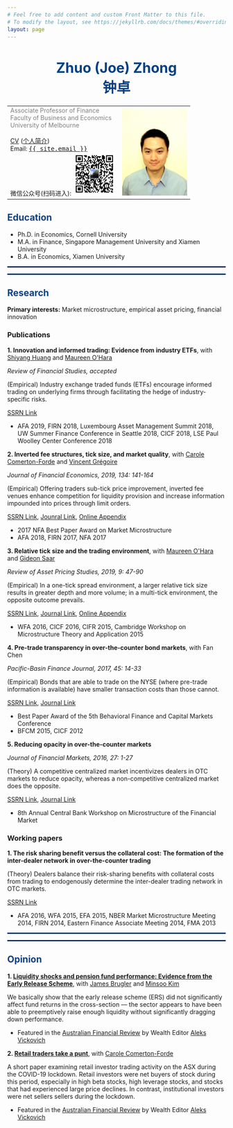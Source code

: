 ```yaml
---
# Feel free to add content and custom Front Matter to this file.
# To modify the layout, see https://jekyllrb.com/docs/themes/#overriding-theme-defaults
layout: page
---
```


<h1 style="font-size:24pt">
<center><b><span style="color: rgb(9, 65, 131)"> Zhuo (Joe) Zhong </span></b></center>
<center><b><span style="color: rgb(9, 65, 131)">钟卓</span></b></center>
</h1>


<table>
 <tr>
    <td>
        <span style="color: gray">
            Associate Professor of Finance <br />
            Faculty of Business and Economics <br />
            University of Melbourne
        </span>
        <br />
        <br />
        <a href="https://www.google.com/url?q=https%3A%2F%2Fwww.dropbox.com%2Fs%2Fxr1cgj7ogztmr4t%2FCV.pdf%3Fdl%3D0&sa=D&sntz=1&usg=AFQjCNHF6UEg_ZZA1cEOwvhDieZv58FZrg">CV</a>
        (<a href="https://www.google.com/url?q=https%3A%2F%2Fwww.dropbox.com%2Fs%2Fhsonp5dmiwyoxtc%2F%25E4%25B8%25AA%25E4%25BA%25BA%25E7%25AE%2580%25E4%25BB%258B.pdf%3Fdl%3D0&sa=D&sntz=1&usg=AFQjCNE-vm_9AY58qKA3zdBNq9e3EL6m3A">个人简介</a>)
        <br />
        Email: <tt><a class="u-email" href="mailto:{{ site.email }}">{{ site.email }}</a> </tt>
        <br />
        微信公众号(扫码进入): <img src="/wechat.jpg" width="100" />
    </td>
    <td><img style="float: right;" src="/mugshot.jpeg" width="150" height="200" /></td>
 </tr>
</table>


## <span style="color: rgb(9, 65, 131)">**Education**</span>
* Ph.D. in Economics, Cornell University
* M.A. in Finance, Singapore Management University and Xiamen University
* B.A. in Economics, Xiamen University

<hr style="border:1px solid rgb(9, 65, 131)">
<hr style="border:1px solid rgb(9, 65, 131)">

## <span style="color: rgb(9, 65, 131)">**Research**</span>
**Primary interests:** Market microstructure, empirical asset pricing, financial innovation


### Publications
**1.  Innovation and informed trading: Evidence from industry ETFs**, with [Shiyang Huang](https://www.fbe.hku.hk/people/shiyang-huang/) and [Maureen O'Hara](https://www.johnson.cornell.edu/faculty-research/faculty/mo19/)

*Review of Financial Studies, accepted*

(Empirical) Industry exchange traded funds (ETFs) encourage informed trading on underlying firms through facilitating the hedge of industry-specific risks.  

[SSRN Link](https://www.google.com/url?q=https%3A%2F%2Fpapers.ssrn.com%2Fsol3%2Fpapers.cfm%3Fabstract_id%3D3126970&sa=D&sntz=1&usg=AFQjCNHOdUYYzQqqivAb_GIdQVhkzOjWTw)
 * AFA 2019, FIRN 2018, Luxembourg Asset Management Summit 2018, UW Summer Finance Conference in Seattle 2018, CICF 2018, LSE Paul Woolley Center Conference 2018

**2.  Inverted fee structures, tick size, and market quality**, with [Carole Comerton-Forde](https://www.google.com/url?q=https%3A%2F%2Fsites.google.com%2Fview%2Fcarole-comerton-forde%2Fhome%3Fauthuser%3D0&sa=D&sntz=1&usg=AFQjCNHubOmv5HxUr3bKD1npoBodd3h5Cw) and [Vincent Grégoire](http://www.vincentgregoire.com/)

*Journal of Financial Economics, 2019, 134: 141-164*

(Empirical) Offering traders sub-tick price improvement, inverted fee venues enhance competition for liquidity provision and increase information impounded into prices through limit orders. 

[SSRN Link](https://www.google.com/url?q=https%3A%2F%2Fpapers.ssrn.com%2Fsol3%2Fpapers.cfm%3Fabstract_id%3D2939012&sa=D&sntz=1&usg=AFQjCNHqRonuyUd1W2_x03v5NlXdKkxQyA), [Jounral Link](https://www.google.com/url?q=https%3A%2F%2Fwww.sciencedirect.com%2Fscience%2Farticle%2Fpii%2FS0304405X19300595%3Fvia%253Dihub&sa=D&sntz=1&usg=AFQjCNFbho3s9pg7H89TAImw_T7U5jxEjA), [Online Appendix](https://www.google.com/url?q=https%3A%2F%2Fwww.dropbox.com%2Fs%2F89zm4donfrfto6e%2Fadf-tsp-appendix.pdf%3Fdl%3D0&sa=D&sntz=1&usg=AFQjCNHd_gJW5N7WK5vM8OojkE_kSmPgtA)

* 2017 NFA Best Paper Award on Market Microstructure
* AFA 2018, FIRN 2017, NFA 2017

**3.  Relative tick size and the trading environment**, with [Maureen O'Hara](https://www.johnson.cornell.edu/faculty-research/faculty/mo19/) and [Gideon Saar](https://www.johnson.cornell.edu/faculty-research/faculty/gs25/)

*Review of Asset Pricing Studies, 2019, 9: 47-90*

(Empirical) In a one-tick spread environment, a larger relative tick size results in greater depth and more volume; in a multi-tick environment, the opposite outcome prevails. 

[SSRN Link](https://www.google.com/url?q=https%3A%2F%2Fpapers.ssrn.com%2Fsol3%2Fpapers.cfm%3Fabstract_id%3D2463360&sa=D&sntz=1&usg=AFQjCNFoapLtQCa4ZCSyvbqHKtny_DvpDg), [Journal Link](https://www.google.com/url?q=https%3A%2F%2Facademic.oup.com%2Fraps%2Fadvance-article-abstract%2Fdoi%2F10.1093%2Frapstu%2Fray009%2F5237556%3FredirectedFrom%3Dfulltext&sa=D&sntz=1&usg=AFQjCNHW0Zwckzwoh7la0g9pT5QUL0mCMg), [Online Appendix](https://www.google.com/url?q=https%3A%2F%2Fwww.dropbox.com%2Fs%2Fmo354vpdk1lc8jf%2FOnlineAppendixOSZ_Oct_2018.pdf%3Fdl%3D0&sa=D&sntz=1&usg=AFQjCNF4Qc1B91cHzj7XcwMWjhsu3kiCng)

* WFA 2016, CICF 2016, CIFR 2015, Cambridge Workshop on Microstructure Theory and Application 2015

**4.  Pre-trade transparency in over-the-counter bond markets**, with Fan Chen

*Pacific-Basin Finance Journal, 2017, 45: 14-33*

(Empirical) Bonds that are able to trade on the NYSE (where pre-trade information is available) have smaller transaction costs than those cannot. 

[SSRN Link](https://www.google.com/url?q=https%3A%2F%2Fpapers.ssrn.com%2Fsol3%2Fpapers.cfm%3Fabstract_id%3D2015694&sa=D&sntz=1&usg=AFQjCNH6AVKlLiuIChcuIw6K5CKEpCry6w), [Journal Link](https://www.google.com/url?q=https%3A%2F%2Fwww.sciencedirect.com%2Fscience%2Farticle%2Fpii%2FS0927538X1630097X&sa=D&sntz=1&usg=AFQjCNHswKNnoZ2Y7EjpMyDlbVuNQzvqJQ)

* Best Paper Award of the 5th Behavioral Finance and Capital Markets Conference
* BFCM 2015, CICF 2012

**5.  Reducing opacity in over-the-counter markets**

*Journal of Financial Markets, 2016, 27: 1-27*

(Theory) A competitive centralized market incentivizes dealers in OTC markets to reduce opacity, whereas a non-competitive centralized market does the opposite. 

[SSRN Link](https://www.google.com/url?q=https%3A%2F%2Fpapers.ssrn.com%2Fsol3%2Fpapers.cfm%3Fabstract_id%3D2021226&sa=D&sntz=1&usg=AFQjCNEzQR7ryYHsqxQwjGuvJO2yLfJmGg), [Journal Link](https://www.google.com/url?q=https%3A%2F%2Fwww.sciencedirect.com%2Fscience%2Farticle%2Fpii%2FS1386418115000440&sa=D&sntz=1&usg=AFQjCNEhMlefCnkVDFpd5Mkg-KZGpr81RQ)

* 8th Annual Central Bank Workshop on Microstructure of the Financial Market


### Working papers

**1.  The risk sharing benefit versus the collateral cost: The formation of the inter-dealer network in over-the-counter trading**

(Theory) Dealers balance their risk-sharing benefits with collateral costs from trading to endogenously determine the inter-dealer trading network in OTC markets.

[SSRN Link](https://www.google.com/url?q=https%3A%2F%2Fpapers.ssrn.com%2Fsol3%2Fpapers.cfm%3Fabstract_id%3D2318925&sa=D&sntz=1&usg=AFQjCNEDSvw_L2YHMUiR5gWKN9o9MshkVQ)

* AFA 2016, WFA 2015, EFA 2015, NBER Market Microstructure Meeting 2014, FIRN 2014, Eastern Finance Associate Meeting 2014, FMA 2013

<hr style="border:1px solid rgb(9, 65, 131)">
<hr style="border:1px solid rgb(9, 65, 131)">

## <span style="color: rgb(9, 65, 131)">**Opinion**</span>

**1.  [Liquidity shocks and pension fund performance: Evidence from the Early Release Scheme](https://www.google.com/url?q=https%3A%2F%2Fpapers.ssrn.com%2Fsol3%2Fpapers.cfm%3Fabstract_id%3D3745990&sa=D&sntz=1&usg=AFQjCNHFqYTKpNYtHCZx_VlgCV2Dipv85A)**, with [James Brugler](https://www.google.com/url?q=https%3A%2F%2Fsites.google.com%2Fsite%2Fjamesbrugler%2Fhome%3Fauthuser%3D0&sa=D&sntz=1&usg=AFQjCNGYvJ5j9urO2hy_MGHr13KsgJD5pw) and [Minsoo Kim](https://www.google.com/url?q=https%3A%2F%2Fwww.minsookim.net%2F&sa=D&sntz=1&usg=AFQjCNE4pZoQ8o0qrXCrvRi16so_q7c1KA)

We basically show that the early release scheme (ERS) did not significantly affect fund returns in the cross-section –– the sector appears to have been able to preemptively raise enough liquidity without significantly dragging down performance.

* Featured in the [Australian Financial Review](https://www.google.com/url?q=https%3A%2F%2Fwww.afr.com%2Fcompanies%2Ffinancial-services%2Fsuper-funds-fend-off-36b-early-release-hit-20201221-p56pa1&sa=D&sntz=1&usg=AFQjCNH4_T63ZYWg-0jxKg_wFMTUZ_F9wA) by Wealth Editor [Aleks Vickovich](https://www.google.com/url?q=https%3A%2F%2Fwww.afr.com%2Fby%2Faleks-vickovich-p4yvjj&sa=D&sntz=1&usg=AFQjCNEX_oDvBaFSSl37g4IP6I-P6uqOJw)

**2.  [Retail traders take a punt](https://www.google.com/url?q=https%3A%2F%2Fwww.dropbox.com%2Fs%2F4pnty4ic3g2630k%2FRetailInvestorFinal20200710.pdf%3Fdl%3D0&sa=D&sntz=1&usg=AFQjCNH0E31cvyLg1vb0SqGAaIfire7Ojg)**, with [Carole Comerton-Forde](https://www.google.com/url?q=https%3A%2F%2Fsites.google.com%2Fview%2Fcarole-comerton-forde%2Fhome%3Fauthuser%3D0&sa=D&sntz=1&usg=AFQjCNHubOmv5HxUr3bKD1npoBodd3h5Cw)

A short paper examining retail investor trading activity on the ASX during the COVID-19 lockdown. Retail investors were net buyers of stock during this period, especially in high beta stocks, high leverage stocks, and stocks that had experienced large price declines. In contrast, institutional investors were net sellers sellers during the lockdown.

* Featured in the [Australian Financial Review](https://www.google.com/url?q=https%3A%2F%2Fwww.afr.com%2Fwealth%2Finvesting%2Finvestors-take-a-punt-on-australia-s-riskiest-stocks-20200716-p55crr&sa=D&sntz=1&usg=AFQjCNEVTjAFS3SGoh-PBMlbVSkpAbPt0g) by Wealth Editor [Aleks Vickovich](https://www.google.com/url?q=https%3A%2F%2Fwww.afr.com%2Fby%2Faleks-vickovich-p4yvjj&sa=D&sntz=1&usg=AFQjCNEX_oDvBaFSSl37g4IP6I-P6uqOJw)
